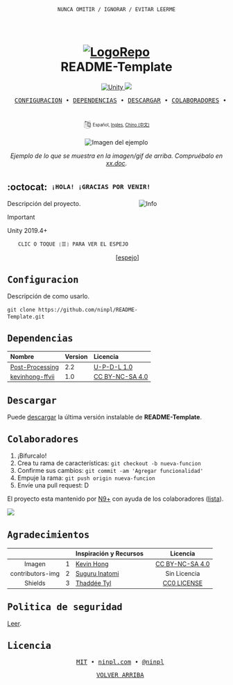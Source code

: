 <div align="center">

```ocaml
NUNCA OMITIR / IGNORAR / EVITAR LEERME
```

</div>

<h1 align="center">
  <br>
    <a href="https://github.com/ninpl/README-Template"><img src="./res/logo.png" alt="LogoRepo" width="100"></a>
      <br>
      README-Template
  <br>
</h1>

<p align="center">
  <a href="https://unity.com/">
    <img src="https://img.shields.io/badge/Unity-2019.4%2B-brightgreen" alt="Unity">
  </a>
  <a href="https://docs.unity3d.com/2019.4/Documentation/Manual/dotnetProfileSupport.html">
    <img src="https://img.shields.io/badge/.NET-4.x-blue">
  </a>
</p>

<pre align="center">
  <a href="#configuracion">CONFIGURACION</a> • <a href="#dependencias">DEPENDENCIAS</a> • <a href="#descargar">DESCARGAR</a> • <a href="#colaboradores">COLABORADORES</a> • <a href="#licencia">LICENCIA</a>
</pre>
<h1>
  <a href="#--------">
    <img alt="" align="right" src="https://badges.pufler.dev/visits/owl4ce/dotfiles?style=flat-square&label=&color=000000&logo=github&logoColor=white&labelColor=000000"/>
  </a>
</h1>

<p align="center">
  <sup>
      <img src="./res/idioma.png" width="18" height="18">
      <sup>
            Español,
            <a href="./README.en.md">Ingles</a>,
            <a href="./README.md">Chino (中文)</a>
      </sup>
  </sup>
</p>

<p align="center">
  <img src="./res/fondo.png" width=600 alt="Imagen del ejemplo">
</p>

<p align="center">
  <em>Ejemplo de lo que se muestra en la imagen/gif de arriba. Compruébalo en <a href="https://github.com/ninpl/README-Template">xx.doc</a>.</em>
</p>

## :octocat: ‎ <sup><sub><samp>¡HOLA! ¡GRACIAS POR VENIR!</samp></sub></sup>

<img src="./res/info.png" align="right"
     alt="Info" width="200" height="320">
     
Descripción del proyecto.

> [!IMPORTANT]
> Unity 2019.4+

<!--
> [!NOTE]  
> Highlights information that users should take into account, even when skimming.

> [!TIP]
> Optional information to help a user be more successful.

> [!IMPORTANT]  
> Crucial information necessary for users to succeed.

> [!WARNING]  
> Critical content demanding immediate user attention due to potential risks.

> [!CAUTION]
> Negative potential consequences of an action.
-->

<div align="center">

```ocaml
CLIC O TOQUE ❲☰❳ PARA VER EL ESPEJO
```

</div>
<p align="right">
  [<a href="https://gitlab.com/ninpl/readme-template">espejo</a>]
</p>

## <samp>Configuracion</samp>

Descripción de como usarlo.

```
git clone https://github.com/ninpl/README-Template.git
```

## <samp>Dependencias</samp>

| Nombre                                                                                                 | Version                                                              | Licencia |
|:-----------------------------------------------------------------------------------------------------------|:---------------------------------------------------------------------|:------------------------------|
| [Post-Processing](https://docs.unity3d.com/Packages/com.unity.postprocessing@2.2/manual/Installation.html)                       | 2.2 | [U-P-D-L 1.0](https://unity.com/legal/licenses/unity-package-distribution-license)    |
| [kevinhong-ffvii](https://www.kevinhong.com/ffvii-church)             | 1.0 | [CC BY-NC-SA 4.0](https://creativecommons.org/licenses/by-nc-sa/4.0)    |
  
## <samp>Descargar</samp>

Puede [descargar](https://github.com/ninpl/README-Template/releases) la última versión instalable de **README-Template**. 
  
## <samp>Colaboradores</samp>

1. ¡Bifurcalo!
2. Crea tu rama de características: `git checkout -b nueva-funcion`
3. Confirme sus cambios: `git commit -am 'Agregar funcionalidad'`
4. Empuje la rama: `git push origin nueva-funcion`
5. Envíe una pull request: D

El proyecto esta mantenido por [N9+](https://github.com/ninpl) con ayuda de los colaboradores ([lista](https://github.com/ninpl/README-Template/graphs/contributors)).

<a href="https://github.com/ninpl/README-Template/graphs/contributors">
  <img src="https://contrib.rocks/image?repo=ninpl/README-Template" />
</a>

## <samp>Agradecimientos</samp>

|           |   | Inspiración y Recursos     |         |    Licencia        |
|:---------:|:-:|:-------------------------------|:--------------------|:----------:|
|  Imagen | 1 | [Kevin Hong](https://www.kevinhong.com/ffvii-church)  |   |   [CC BY-NC-SA 4.0](https://creativecommons.org/licenses/by-nc-sa/4.0)         |
|  contributors-img  | 2 | [Suguru Inatomi](https://github.com/lacolaco)         |   | Sin Licencia |
|  Shields  | 3 | [Thaddée Tyl](https://github.com/espadrine)         |   | [CC0 LICENSE](https://github.com/badges/shields/blob/master/LICENSE) |

## <samp>Politica de seguridad</samp>

[Leer](./SECURITY.md).

## <samp>Licencia</samp>

<pre align="center">
  <a href="https://github.com/ninpl/README-Template/blob/master/LICENSE">MIT</a> • <a href="https://ninpl.com">ninpl.com</a> • <a href="https://github.com/ninpl">@ninpl</a>
</pre>

<pre align="center">
  <a href="#readme">VOLVER ARRIBA</a>
</pre>
